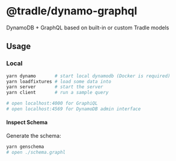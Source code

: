 # @tradle/dynamo-graphql

DynamoDB + GraphQL based on built-in or custom Tradle models

## Usage

### Local

```sh
yarn dynamo       # start local dynamodb (Docker is required)
yarn loadfixtures # load some data into
yarn server       # start the server
yarn client       # run a sample query

# open localhost:4000 for GraphiQL
# open localhost:4569 for DynamoDB admin interface
```

#### Inspect Schema

Generate the schema:

```sh
yarn genschema
# open ./schema.graphl
```

